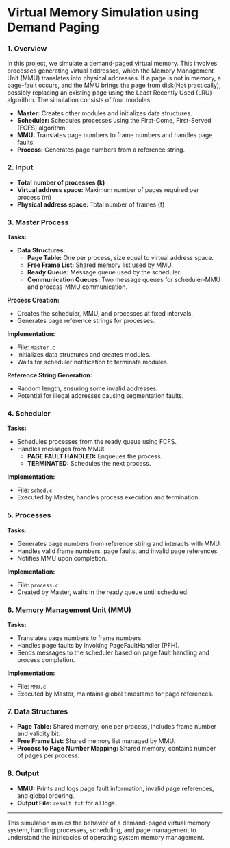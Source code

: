 # Virtual Memory Simulation using Demand Paging

### 1. Overview
In this project, we simulate a demand-paged virtual memory. This involves processes generating virtual addresses, which the Memory Management Unit (MMU) translates into physical addresses. If a page is not in memory, a page-fault occurs, and the MMU brings the page from disk(Not practically), possibly replacing an existing page using the Least Recently Used (LRU) algorithm. The simulation consists of four modules:

- **Master:** Creates other modules and initializes data structures.
- **Scheduler:** Schedules processes using the First-Come, First-Served (FCFS) algorithm.
- **MMU:** Translates page numbers to frame numbers and handles page faults.
- **Process:** Generates page numbers from a reference string.

### 2. Input
- **Total number of processes (k)**
- **Virtual address space:** Maximum number of pages required per process (m)
- **Physical address space:** Total number of frames (f)

### 3. Master Process
**Tasks:**
- **Data Structures:**
  - **Page Table:** One per process, size equal to virtual address space.
  - **Free Frame List:** Shared memory list used by MMU.
  - **Ready Queue:** Message queue used by the scheduler.
  - **Communication Queues:** Two message queues for scheduler-MMU and process-MMU communication.

**Process Creation:**
- Creates the scheduler, MMU, and processes at fixed intervals.
- Generates page reference strings for processes.

**Implementation:**
- File: `Master.c`
- Initializes data structures and creates modules.
- Waits for scheduler notification to terminate modules.

**Reference String Generation:**
- Random length, ensuring some invalid addresses.
- Potential for illegal addresses causing segmentation faults.

### 4. Scheduler
**Tasks:**
- Schedules processes from the ready queue using FCFS.
- Handles messages from MMU:
  - **PAGE FAULT HANDLED:** Enqueues the process.
  - **TERMINATED:** Schedules the next process.

**Implementation:**
- File: `sched.c`
- Executed by Master, handles process execution and termination.

### 5. Processes
**Tasks:**
- Generates page numbers from reference string and interacts with MMU.
- Handles valid frame numbers, page faults, and invalid page references.
- Notifies MMU upon completion.

**Implementation:**
- File: `process.c`
- Created by Master, waits in the ready queue until scheduled.

### 6. Memory Management Unit (MMU)
**Tasks:**
- Translates page numbers to frame numbers.
- Handles page faults by invoking PageFaultHandler (PFH).
- Sends messages to the scheduler based on page fault handling and process completion.

**Implementation:**
- File: `MMU.c`
- Executed by Master, maintains global timestamp for page references.

### 7. Data Structures
- **Page Table:** Shared memory, one per process, includes frame number and validity bit.
- **Free Frame List:** Shared memory list managed by MMU.
- **Process to Page Number Mapping:** Shared memory, contains number of pages per process.

### 8. Output
- **MMU:** Prints and logs page fault information, invalid page references, and global ordering.
- **Output File:** `result.txt` for all logs.

---

This simulation mimics the behavior of a demand-paged virtual memory system, handling processes, scheduling, and page management to understand the intricacies of operating system memory management.
